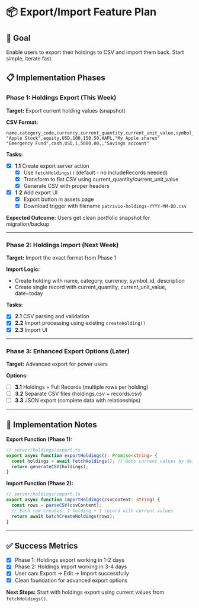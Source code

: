 # 📦 Export/Import Feature Plan

## 🎯 Goal

Enable users to export their holdings to CSV and import them back. Start simple, iterate fast.

## 📋 Implementation Phases

### **Phase 1: Holdings Export** (This Week)

**Target:** Export current holding values (snapshot)

**CSV Format:**

```csv
name,category_code,currency,current_quantity,current_unit_value,symbol_id,description
"Apple Stock",equity,USD,100,150.50,AAPL,"My Apple shares"
"Emergency Fund",cash,USD,1,5000.00,,"Savings account"
```

**Tasks:**

- [x] **1.1** Create export server action
  - [x] Use `fetchHoldings()` (default - no includeRecords needed)
  - [x] Transform to flat CSV using current_quantity/current_unit_value
  - [x] Generate CSV with proper headers
- [x] **1.2** Add export UI
  - [x] Export button in assets page
  - [x] Download trigger with filename `patrivio-holdings-YYYY-MM-DD.csv`

**Expected Outcome:** Users get clean portfolio snapshot for migration/backup

---

### **Phase 2: Holdings Import** (Next Week)

**Target:** Import the exact format from Phase 1

**Import Logic:**

- Create holding with name, category, currency, symbol_id, description
- Create single record with current_quantity, current_unit_value, date=today

**Tasks:**

- [x] **2.1** CSV parsing and validation
- [x] **2.2** Import processing using existing `createHolding()`
- [x] **2.3** Import UI

---

### **Phase 3: Enhanced Export Options** (Later)

**Target:** Advanced export for power users

**Options:**

- [ ] **3.1** Holdings + Full Records (multiple rows per holding)
- [ ] **3.2** Separate CSV files (holdings.csv + records.csv)
- [ ] **3.3** JSON export (complete data with relationships)

---

## 🚀 Implementation Notes

**Export Function (Phase 1):**

```typescript
// server/holdings/export.ts
export async function exportHoldings(): Promise<string> {
  const holdings = await fetchHoldings(); // Gets current values by default
  return generateCSV(holdings);
}
```

**Import Function (Phase 2):**

```typescript
// server/holdings/import.ts
export async function importHoldings(csvContent: string) {
  const rows = parseCSV(csvContent);
  // Each row creates: 1 holding + 1 record with current values
  return await batchCreateHoldings(rows);
}
```

---

## ✅ Success Metrics

- [x] Phase 1: Holdings export working in 1-2 days
- [x] Phase 2: Holdings import working in 3-4 days
- [x] User can: Export → Edit → Import successfully
- [x] Clean foundation for advanced export options

**Next Steps:** Start with holdings export using current values from `fetchHoldings()`.
